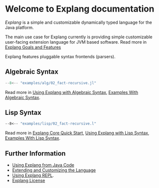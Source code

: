 
Welcome to Explang documentation
================================

*Explang* is a simple and customizable dynamically typed
language for the Java platform. 

The main use case for Explang currently is providing simple
customizable user-facing extension language for JVM based
software. Read more in [Explang Goals and Features](explang-goals-and-features.md)

Explang features pluggable syntax frontends (parsers).

Algebraic Syntax
----------------

```julia
--8<-- "examples/alg/02_fact-recursive.jl"

```

Read more in [Using Explang with Algebraic Syntax](explang-alg.md),
[Examples With Algebraic Syntax](explang-examples-alg.md).


Lisp Syntax
-----------

```lisp
--8<-- "examples/lisp/02_fact-recursive.l"

```


Read more in [Explang Core Quick Start](explang-core-quick-start.md),
[Using Explang with Lisp Syntax](explang-lisp.md),
[Examples With Lisp Syntax](explang-examples-lisp.md).



Further Information
-------------------

- [Using Explang from Java Code](explang-from-java.md)
- [Extending and Customizing the Language](explang-extending.md)
- [Using Explang REPL](using-explang-REPL.md).
- [Explang License](LICENSE.md)

